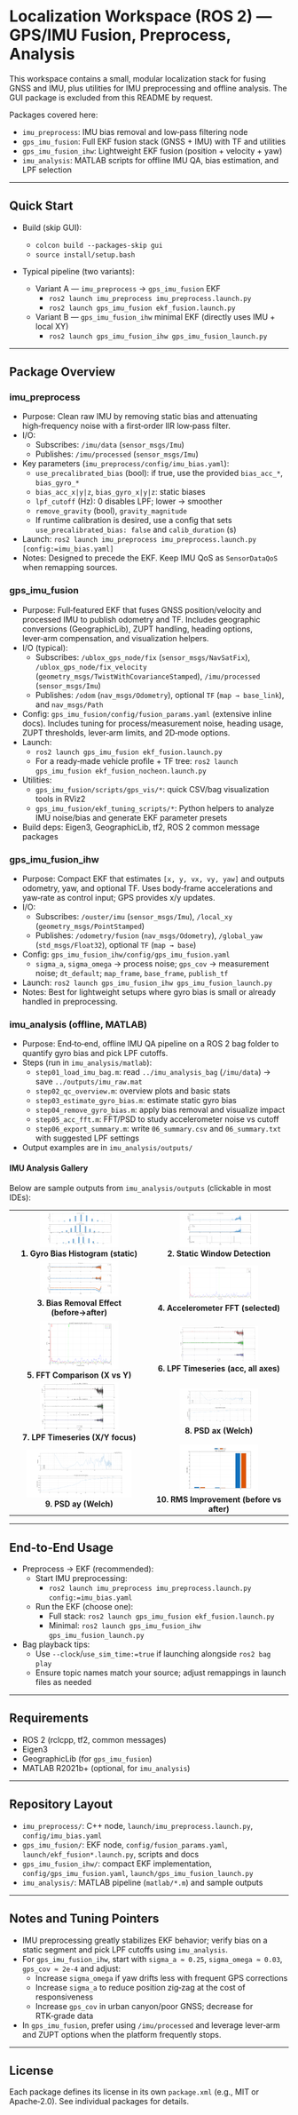 # Localization Workspace (ROS 2) — GPS/IMU Fusion, Preprocess, Analysis

This workspace contains a small, modular localization stack for fusing GNSS and IMU, plus utilities for IMU preprocessing and offline analysis. The GUI package is excluded from this README by request.

Packages covered here:
- `imu_preprocess`: IMU bias removal and low‑pass filtering node
- `gps_imu_fusion`: Full EKF fusion stack (GNSS + IMU) with TF and utilities
- `gps_imu_fusion_ihw`: Lightweight EKF fusion (position + velocity + yaw)
- `imu_analysis`: MATLAB scripts for offline IMU QA, bias estimation, and LPF selection

---

## Quick Start

- Build (skip GUI):
  - `colcon build --packages-skip gui`
  - `source install/setup.bash`

- Typical pipeline (two variants):
  - Variant A — `imu_preprocess` → `gps_imu_fusion` EKF
    - `ros2 launch imu_preprocess imu_preprocess.launch.py`
    - `ros2 launch gps_imu_fusion ekf_fusion.launch.py`
  - Variant B — `gps_imu_fusion_ihw` minimal EKF (directly uses IMU + local XY)
    - `ros2 launch gps_imu_fusion_ihw gps_imu_fusion_launch.py`

---

## Package Overview

### imu_preprocess

- Purpose: Clean raw IMU by removing static bias and attenuating high‑frequency noise with a first‑order IIR low‑pass filter.
- I/O:
  - Subscribes: `/imu/data` (`sensor_msgs/Imu`)
  - Publishes: `/imu/processed` (`sensor_msgs/Imu`)
- Key parameters (`imu_preprocess/config/imu_bias.yaml`):
  - `use_precalibrated_bias` (bool): if true, use the provided `bias_acc_*`, `bias_gyro_*`
  - `bias_acc_x|y|z`, `bias_gyro_x|y|z`: static biases
  - `lpf_cutoff` (Hz): 0 disables LPF; lower → smoother
  - `remove_gravity` (bool), `gravity_magnitude`
  - If runtime calibration is desired, use a config that sets `use_precalibrated_bias: false` and `calib_duration` (s)
- Launch: `ros2 launch imu_preprocess imu_preprocess.launch.py [config:=imu_bias.yaml]`
- Notes: Designed to precede the EKF. Keep IMU QoS as `SensorDataQoS` when remapping sources.

### gps_imu_fusion

- Purpose: Full‑featured EKF that fuses GNSS position/velocity and processed IMU to publish odometry and TF. Includes geographic conversions (GeographicLib), ZUPT handling, heading options, lever‑arm compensation, and visualization helpers.
- I/O (typical):
  - Subscribes: `/ublox_gps_node/fix` (`sensor_msgs/NavSatFix`), `/ublox_gps_node/fix_velocity` (`geometry_msgs/TwistWithCovarianceStamped`), `/imu/processed` (`sensor_msgs/Imu`)
  - Publishes: `/odom` (`nav_msgs/Odometry`), optional `TF` (`map → base_link`), and `nav_msgs/Path`
- Config: `gps_imu_fusion/config/fusion_params.yaml` (extensive inline docs). Includes tuning for process/measurement noise, heading usage, ZUPT thresholds, lever‑arm limits, and 2D‑mode options.
- Launch:
  - `ros2 launch gps_imu_fusion ekf_fusion.launch.py`
  - For a ready‑made vehicle profile + TF tree: `ros2 launch gps_imu_fusion ekf_fusion_nocheon.launch.py`
- Utilities:
  - `gps_imu_fusion/scripts/gps_vis/*`: quick CSV/bag visualization tools in RViz2
  - `gps_imu_fusion/ekf_tuning_scripts/*`: Python helpers to analyze IMU noise/bias and generate EKF parameter presets
- Build deps: Eigen3, GeographicLib, tf2, ROS 2 common message packages

### gps_imu_fusion_ihw

- Purpose: Compact EKF that estimates `[x, y, vx, vy, yaw]` and outputs odometry, yaw, and optional TF. Uses body‑frame accelerations and yaw‑rate as control input; GPS provides x/y updates.
- I/O:
  - Subscribes: `/ouster/imu` (`sensor_msgs/Imu`), `/local_xy` (`geometry_msgs/PointStamped`)
  - Publishes: `/odometry/fusion` (`nav_msgs/Odometry`), `/global_yaw` (`std_msgs/Float32`), optional `TF` (`map → base`)
- Config: `gps_imu_fusion_ihw/config/gps_imu_fusion.yaml`
  - `sigma_a`, `sigma_omega` → process noise; `gps_cov` → measurement noise; `dt_default`; `map_frame`, `base_frame`, `publish_tf`
- Launch: `ros2 launch gps_imu_fusion_ihw gps_imu_fusion_launch.py`
- Notes: Best for lightweight setups where gyro bias is small or already handled in preprocessing.

### imu_analysis (offline, MATLAB)

- Purpose: End‑to‑end, offline IMU QA pipeline on a ROS 2 bag folder to quantify gyro bias and pick LPF cutoffs.
- Steps (run in `imu_analysis/matlab`):
  - `step01_load_imu_bag.m`: read `../imu_analysis_bag` (`/imu/data`) → save `../outputs/imu_raw.mat`
  - `step02_qc_overview.m`: overview plots and basic stats
  - `step03_estimate_gyro_bias.m`: estimate static gyro bias
  - `step04_remove_gyro_bias.m`: apply bias removal and visualize impact
  - `step05_acc_fft.m`: FFT/PSD to study accelerometer noise vs cutoff
  - `step06_export_summary.m`: write `06_summary.csv` and `06_summary.txt` with suggested LPF settings
- Output examples are in `imu_analysis/outputs/`

#### IMU Analysis Gallery

Below are sample outputs from `imu_analysis/outputs` (clickable in most IDEs):

<table>
  <tr>
    <td align="center">
      <img src="imu_analysis/outputs/03_gyro_bias_hist.png" width="60%"/><br>
      <b>1. Gyro Bias Histogram (static)</b>
    </td>
    <td align="center">
      <img src="imu_analysis/outputs/03_static_window.png" width="60%"/><br>
      <b>2. Static Window Detection</b>
    </td>
  </tr>
  <tr>
    <td align="center">
      <img src="imu_analysis/outputs/04_gyro_bias_removal.png" width="60%"/><br>
      <b>3. Bias Removal Effect (before→after)</b>
    </td>
    <td align="center">
      <img src="imu_analysis/outputs/05_fft_acc_selected.png" width="60%"/><br>
      <b>4. Accelerometer FFT (selected)</b>
    </td>
  </tr>
  <tr>
    <td align="center">
      <img src="imu_analysis/outputs/05_fft_xy.png" width="60%"/><br>
      <b>5. FFT Comparison (X vs Y)</b>
    </td>
    <td align="center">
      <img src="imu_analysis/outputs/05_lpf_acc_timeseries.png" width="60%"/><br>
      <b>6. LPF Timeseries (acc, all axes)</b>
    </td>
  </tr>
  <tr>
    <td align="center">
      <img src="imu_analysis/outputs/05_lpf_xy_timeseries.png" width="60%"/><br>
      <b>7. LPF Timeseries (X/Y focus)</b>
    </td>
    <td align="center">
      <img src="imu_analysis/outputs/05_psd_ax.png" width="60%"/><br>
      <b>8. PSD ax (Welch)</b>
    </td>
  </tr>
  <tr>
    <td align="center">
      <img src="imu_analysis/outputs/05_psd_ay.png" width="80%"/><br>
      <b>9. PSD ay (Welch)</b>
    </td>
    <td align="center">
      <img src="imu_analysis/outputs/06_rms_bar.png" width="60%"/><br>
      <b>10. RMS Improvement (before vs after)</b>
    </td>
  </tr>
  
</table>

---

## End‑to‑End Usage

- Preprocess → EKF (recommended):
  - Start IMU preprocessing:
    - `ros2 launch imu_preprocess imu_preprocess.launch.py config:=imu_bias.yaml`
  - Run the EKF (choose one):
    - Full stack: `ros2 launch gps_imu_fusion ekf_fusion.launch.py`
    - Minimal: `ros2 launch gps_imu_fusion_ihw gps_imu_fusion_launch.py`
- Bag playback tips:
  - Use `--clock`/`use_sim_time:=true` if launching alongside `ros2 bag play`
  - Ensure topic names match your source; adjust remappings in launch files as needed

---

## Requirements

- ROS 2 (rclcpp, tf2, common messages)
- Eigen3
- GeographicLib (for `gps_imu_fusion`)
- MATLAB R2021b+ (optional, for `imu_analysis`)

---

## Repository Layout

- `imu_preprocess/`: C++ node, `launch/imu_preprocess.launch.py`, `config/imu_bias.yaml`
- `gps_imu_fusion/`: EKF node, `config/fusion_params.yaml`, `launch/ekf_fusion*.launch.py`, scripts and docs
- `gps_imu_fusion_ihw/`: compact EKF implementation, `config/gps_imu_fusion.yaml`, `launch/gps_imu_fusion_launch.py`
- `imu_analysis/`: MATLAB pipeline (`matlab/*.m`) and sample outputs

---

## Notes and Tuning Pointers

- IMU preprocessing greatly stabilizes EKF behavior; verify bias on a static segment and pick LPF cutoffs using `imu_analysis`.
- For `gps_imu_fusion_ihw`, start with `sigma_a ≈ 0.25`, `sigma_omega ≈ 0.03`, `gps_cov ≈ 2e‑4` and adjust:
  - Increase `sigma_omega` if yaw drifts less with frequent GPS corrections
  - Increase `sigma_a` to reduce position zig‑zag at the cost of responsiveness
  - Increase `gps_cov` in urban canyon/poor GNSS; decrease for RTK‑grade data
- In `gps_imu_fusion`, prefer using `/imu/processed` and leverage lever‑arm and ZUPT options when the platform frequently stops.

---

## License

Each package defines its license in its own `package.xml` (e.g., MIT or Apache‑2.0). See individual packages for details.
